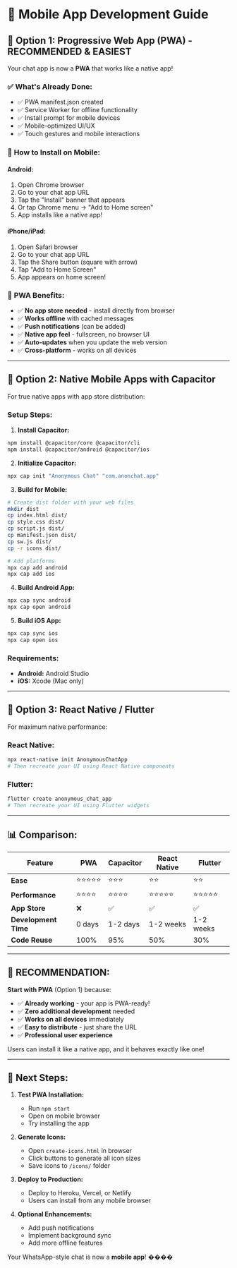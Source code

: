 # 📱 Mobile App Development Guide

## 🚀 Option 1: Progressive Web App (PWA) - **RECOMMENDED & EASIEST**

Your chat app is now a **PWA** that works like a native app!

### ✅ **What's Already Done:**
- ✅ PWA manifest.json created
- ✅ Service Worker for offline functionality
- ✅ Install prompt for mobile devices
- ✅ Mobile-optimized UI/UX
- ✅ Touch gestures and mobile interactions

### 📲 **How to Install on Mobile:**

#### **Android:**
1. Open Chrome browser
2. Go to your chat app URL
3. Tap the "Install" banner that appears
4. Or tap Chrome menu → "Add to Home screen"
5. App installs like a native app!

#### **iPhone/iPad:**
1. Open Safari browser
2. Go to your chat app URL
3. Tap the Share button (square with arrow)
4. Tap "Add to Home Screen"
5. App appears on home screen!

### 🌟 **PWA Benefits:**
- ✅ **No app store needed** - install directly from browser
- ✅ **Works offline** with cached messages
- ✅ **Push notifications** (can be added)
- ✅ **Native app feel** - fullscreen, no browser UI
- ✅ **Auto-updates** when you update the web version
- ✅ **Cross-platform** - works on all devices

---

## 🔧 Option 2: Native Mobile Apps with Capacitor

For true native apps with app store distribution:

### **Setup Steps:**

1. **Install Capacitor:**
```bash
npm install @capacitor/core @capacitor/cli
npm install @capacitor/android @capacitor/ios
```

2. **Initialize Capacitor:**
```bash
npx cap init "Anonymous Chat" "com.anonchat.app"
```

3. **Build for Mobile:**
```bash
# Create dist folder with your web files
mkdir dist
cp index.html dist/
cp style.css dist/
cp script.js dist/
cp manifest.json dist/
cp sw.js dist/
cp -r icons dist/

# Add platforms
npx cap add android
npx cap add ios
```

4. **Build Android App:**
```bash
npx cap sync android
npx cap open android
```

5. **Build iOS App:**
```bash
npx cap sync ios
npx cap open ios
```

### **Requirements:**
- **Android:** Android Studio
- **iOS:** Xcode (Mac only)

---

## 🎯 Option 3: React Native / Flutter

For maximum native performance:

### **React Native:**
```bash
npx react-native init AnonymousChatApp
# Then recreate your UI using React Native components
```

### **Flutter:**
```bash
flutter create anonymous_chat_app
# Then recreate your UI using Flutter widgets
```

---

## 📊 **Comparison:**

| Feature | PWA | Capacitor | React Native | Flutter |
|---------|-----|-----------|--------------|---------|
| **Ease** | ⭐⭐⭐⭐⭐ | ⭐⭐⭐ | ⭐⭐ | ⭐⭐ |
| **Performance** | ⭐⭐⭐⭐ | ⭐⭐⭐⭐ | ⭐⭐⭐⭐⭐ | ⭐⭐⭐⭐⭐ |
| **App Store** | ❌ | ✅ | ✅ | ✅ |
| **Development Time** | 0 days | 1-2 days | 1-2 weeks | 1-2 weeks |
| **Code Reuse** | 100% | 95% | 50% | 30% |

---

## 🎯 **RECOMMENDATION:**

**Start with PWA** (Option 1) because:
- ✅ **Already working** - your app is PWA-ready!
- ✅ **Zero additional development** needed
- ✅ **Works on all devices** immediately
- ✅ **Easy to distribute** - just share the URL
- ✅ **Professional user experience**

Users can install it like a native app, and it behaves exactly like one!

---

## 🚀 **Next Steps:**

1. **Test PWA Installation:**
   - Run `npm start`
   - Open on mobile browser
   - Try installing the app

2. **Generate Icons:**
   - Open `create-icons.html` in browser
   - Click buttons to generate all icon sizes
   - Save icons to `/icons/` folder

3. **Deploy to Production:**
   - Deploy to Heroku, Vercel, or Netlify
   - Users can install from any mobile browser

4. **Optional Enhancements:**
   - Add push notifications
   - Implement background sync
   - Add more offline features

Your WhatsApp-style chat is now a **mobile app**! ����